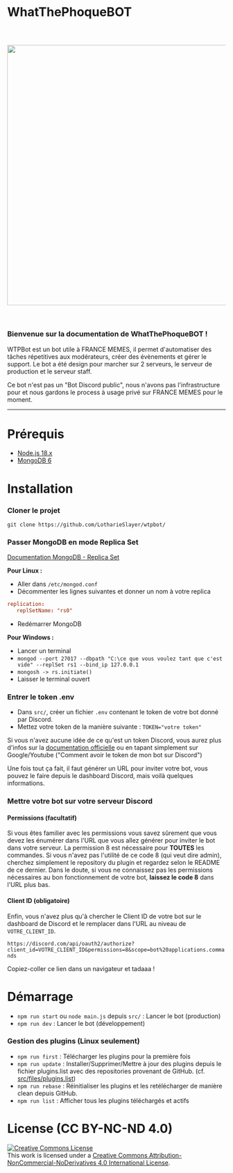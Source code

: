 # WhatThePhoqueBOT

<br/>

<h3 align="center"><img src="https://user-images.githubusercontent.com/49253492/139536561-5eaf9aad-64dd-4bc4-a33a-913a28ccb620.png" width="600px"></h3>

<br/>

### **Bienvenue sur la documentation de WhatThePhoqueBOT !**

WTPBot est un bot utile à FRANCE MEMES, il permet d'automatiser des tâches répetitives aux modérateurs, créer des évènements et gérer le support. Le bot a été design pour marcher sur 2 serveurs, le serveur de production et le serveur staff.

Ce bot n'est pas un "Bot Discord public", nous n'avons pas l'infrastructure pour et nous gardons le process à usage privé sur FRANCE MEMES pour le moment.

---

# Prérequis
- [Node.js 18.x](https://nodejs.org/en/)
- [MongoDB 6](https://www.mongodb.com/docs/manual/installation/)

# Installation

### Cloner le projet
`git clone https://github.com/LotharieSlayer/wtpbot/`

### Passer MongoDB en mode Replica Set
[Documentation MongoDB - Replica Set](https://www.mongodb.com/docs/manual/tutorial/deploy-replica-set/)

**Pour Linux :**
- Aller dans `/etc/mongod.conf`
- Décommenter les lignes suivantes et donner un nom à votre replica
```conf
replication:
   replSetName: "rs0"
```
- Redémarrer MongoDB

**Pour Windows :**
- Lancer un terminal
- `mongod --port 27017 --dbpath "C:\ce que vous voulez tant que c'est vide" --replSet rs1 --bind_ip 127.0.0.1`
- `mongosh -> rs.initiate()`
- Laisser le terminal ouvert

### Entrer le token .env
- Dans `src/`, créer un fichier `.env` contenant le token de votre bot donné par Discord.
- Mettez votre token de la manière suivante : `TOKEN="votre token"`

Si vous n'avez aucune idée de ce qu'est un token Discord, vous aurez plus d'infos sur la [documentation officielle](https://discord.com/developers/docs) ou en tapant simplement sur Google/Youtube ("Comment avoir le token de mon bot sur Discord")

Une fois tout ça fait, il faut générer un URL pour inviter votre bot, vous pouvez le faire depuis le dashboard Discord, mais voilà quelques informations.

### Mettre votre bot sur votre serveur Discord

#### Permissions (facultatif)

Si vous êtes familier avec les permissions vous savez sûrement que vous devez les énumérer dans l'URL que vous allez générer pour inviter le bot dans votre serveur. La permission 8 est nécessaire pour **TOUTES** les commandes. Si vous n'avez pas l'utilité de ce code 8 (qui veut dire admin), cherchez simplement le repository du plugin et regardez selon le README de ce dernier. Dans le doute, si vous ne connaissez pas les permissions nécessaires au bon fonctionnement de votre bot, **laissez le code 8** dans l'URL plus bas.

#### Client ID (obligatoire)

Enfin, vous n'avez plus qu'à chercher le Client ID de votre bot sur le dashboard de Discord et le remplacer dans l'URL au niveau de `VOTRE_CLIENT_ID`.

`https://discord.com/api/oauth2/authorize?client_id=VOTRE_CLIENT_ID&permissions=8&scope=bot%20applications.commands`

Copiez-coller ce lien dans un navigateur et tadaaa !

# Démarrage

- `npm run start` ou `node main.js` depuis `src/` : Lancer le bot (production)
- `npm run dev` : Lancer le bot (développement)

### Gestion des plugins (Linux seulement)
- `npm run first` : Télécharger les plugins pour la première fois
- `npm run update` : Installer/Supprimer/Mettre à jour des plugins depuis le fichier plugins.list avec des repositories provenant de GitHub. (cf. [src/files/plugins.list](https://github.com/LotharieSlayer/wtpbot/blob/dev/src/files/plugins.list))
- `npm run rebase` : Réinitialiser les plugins et les retélécharger de manière clean depuis GitHub.
- `npm run list` : Afficher tous les plugins téléchargés et actifs

# License (CC BY-NC-ND 4.0)

<a rel="license" href="http://creativecommons.org/licenses/by-nc-nd/4.0/"><img alt="Creative Commons License" style="border-width:0" src="https://i.creativecommons.org/l/by-nc-nd/4.0/88x31.png" /></a><br />This work is licensed under a <a rel="license" href="http://creativecommons.org/licenses/by-nc-nd/4.0/">Creative Commons Attribution-NonCommercial-NoDerivatives 4.0 International License</a>.
